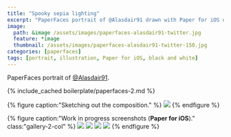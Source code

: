 ```yaml
---
title: "Spooky sepia lighting"
excerpt: "PaperFaces portrait of @Alasdair91 drawn with Paper for iOS on an iPad."
image: 
  path: &image /assets/images/paperfaces-alasdair91-twitter.jpg 
  feature: *image
  thumbnail: /assets/images/paperfaces-alasdair91-twitter-150.jpg
categories: [paperfaces]
tags: [portrait, illustration, Paper for iOS, black and white]
---
```


PaperFaces portrait of [@Alasdair91](https://twitter.com/alasdair91).

{% include_cached boilerplate/paperfaces-2.md %}

{% figure caption:"Sketching out the composition." %}
[![](/assets/images/paperfaces-alasdair91-process-1-750.jpg)](/assets/images/paperfaces-alasdair91-process-1-lg.jpg)
{% endfigure %}

{% figure caption:"Work in progress screenshots (**Paper for iOS**)." class:"gallery-2-col" %}
[![](/assets/images/paperfaces-alasdair91-process-2-600.jpg)](/assets/images/paperfaces-alasdair91-process-2-lg.jpg)
[![](/assets/images/paperfaces-alasdair91-process-2-600.jpg)](/assets/images/paperfaces-alasdair91-process-2-lg.jpg)
[![](/assets/images/paperfaces-alasdair91-process-2-600.jpg)](/assets/images/paperfaces-alasdair91-process-2-lg.jpg)
[![](/assets/images/paperfaces-alasdair91-process-2-600.jpg)](/assets/images/paperfaces-alasdair91-process-2-lg.jpg)
{% endfigure %}
